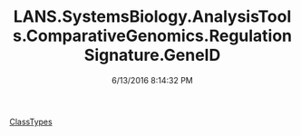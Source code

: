 ﻿---
title: LANS.SystemsBiology.AnalysisTools.ComparativeGenomics.RegulationSignature.GeneID
date: 6/13/2016 8:14:32 PM
---

[ClassTypes](T-LANS.SystemsBiology.AnalysisTools.ComparativeGenomics.RegulationSignature.GeneID.ClassTypes.html)
